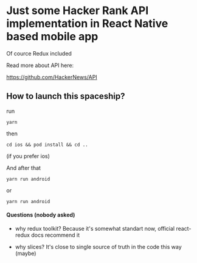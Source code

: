 # Just some Hacker Rank API implementation in React Native based mobile app

Of cource Redux included

Read more about API here:

https://github.com/HackerNews/API

## How to launch this spaceship?
run

```
yarn
```

then

```
cd ios && pod install && cd ..
```

(if you prefer ios)

And after that

```
yarn run android
```

or

```
yarn run android
```

#### Questions (nobody asked)
- why redux toolkit?
Because it's somewhat standart now, official react-redux docs recommend it

- why slices?
It's close to single source of truth in the code this way (maybe)
